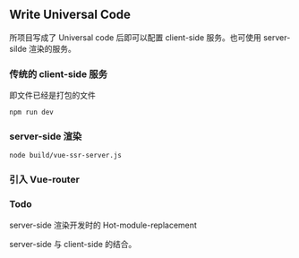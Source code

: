 ## Write Universal Code

所项目写成了 Universal code 后即可以配置 client-side 服务。也可使用 server-silde 渲染的服务。

### 传统的 client-side 服务

即文件已经是打包的文件

```shell
npm run dev
```

### server-side 渲染

```shell
node build/vue-ssr-server.js
```

### 引入 Vue-router



### Todo

server-side 渲染开发时的 Hot-module-replacement

server-side 与 client-side 的结合。

